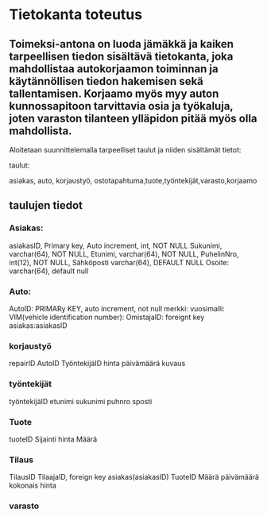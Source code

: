 
# Tietokanta toteutus 

## Toimeksi-antona on luoda jämäkkä ja kaiken tarpeellisen tiedon sisältävä tietokanta, joka mahdollistaa autokorjaamon toiminnan ja käytännöllisen tiedon hakemisen sekä tallentamisen. Korjaamo myös myy auton kunnossapitoon tarvittavia osia ja työkaluja, joten varaston tilanteen ylläpidon pitää myös olla mahdollista.

Aloitetaan suunnittelemalla tarpeelliset taulut ja niiden sisältämät tietot:

taulut:

asiakas, auto, korjaustyö, ostotapahtuma,tuote,työntekijät,varasto,korjaamo

## taulujen tiedot

### Asiakas:

asiakasID, Primary key, Auto increment, int, NOT NULL
Sukunimi, varchar(64), NOT NULL, 
Etunimi, varchar(64), NOT NULL,
PuhelinNro, int(12), NOT NULL,
Sähköposti varchar(64), DEFAULT NULL
Osoite: varchar(64), default null

### Auto:

AutoID: PRIMARy KEY, auto increment, not null
merkki:
vuosimalli:
VIM(vehicle identification number):
OmistajaID: foreignt key asiakas:asiakasID

### korjaustyö

repairID
AutoID
TyöntekijäID
hinta
päivämäärä
kuvaus

### työntekijät

työntekijäID
etunimi
sukunimi
puhnro
sposti


### Tuote

tuoteID
Sijainti
hinta
Määrä


### Tilaus

TilausID
TilaajaID, foreign key asiakas(asiakasID)
TuoteID
Määrä
päivämäärä
kokonais hinta

### varasto










